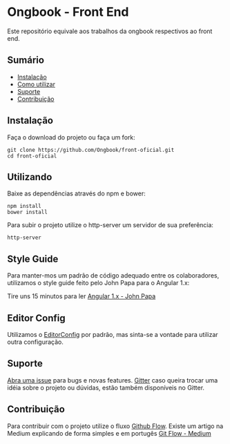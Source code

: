 # Ongbook - Front End

Este repositório equivale aos trabalhos da ongbook respectivos ao front end.

## Sumário

- [Instalação](#Instalação)
- [Como utilizar](#Utilizando)
- [Suporte](#Suporte)
- [Contribuição](#Contribuição)

## Instalação

Faça o download do projeto ou faça um fork:

```
git clone https://github.com/Ongbook/front-oficial.git
cd front-oficial
```

## Utilizando

Baixe as dependências através do npm e bower:

```
npm install
bower install
```
Para subir o projeto utilize o http-server um servidor de sua preferência:

```
http-server
```

## Style Guide

Para manter-mos um padrão de código adequado entre os colaboradores, utilizamos
o style guide feito pelo John Papa para o Angular 1.x:

Tire uns 15 minutos para ler [Angular 1.x - John Papa](https://github.com/johnpapa/angular-styleguide/blob/master/a1/README.md#modules)

## Editor Config

Utilizamos o [EditorConfig](http://editorconfig.org) por padrão, mas sinta-se a vontade
para utilizar outra configuração.

## Suporte

[Abra uma issue](https://github.com/ongbook/front-oficial/issues) para bugs e novas features.
[Gitter](https://gitter.im/Ongbook) caso queira trocar uma idéia sobre o projeto ou dúvidas,
estão também disponíveis no Gitter.

## Contribuição

Para contribuir com o projeto utilize o fluxo [Github Flow](https://guides.github.com/introduction/flow/).
Existe um artigo na Medium explicando de forma simples e em portugês [Git Flow - Medium](https://medium.com/trainingcenter/git-da-necessidade-a-automa%C3%A7%C3%A3o-de-sua-release-parte-1-a9d697e8f9ee)
